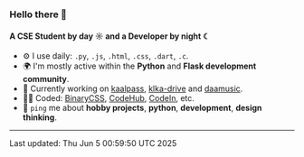 ### Hello there 👋

#### A CSE Student by day ☼ and a Developer by night ☾


- ⚙️ I use daily: `.py`, `.js`, `.html`, `.css`, `.dart`, `.c`.
- 🌍 I'm mostly active within the **Python** and **Flask development community**.
- 📌 Currently working on [kaalpass](https://github.com/kamalkoranga/kaalpass), [klka-drive](https://github.com/kamalkoranga/klka-drive) and [daamusic](https://github.com/kamalkoranga/daamusic).
- 🧑‍💻 Coded: [BinaryCSS](https://github.com/kamalkoranga/BinaryCSS), [CodeHub](https://github.com/kamalkoranga/codehub), [CodeIn](https://github.com/kamalkoranga/codein), etc.
- 💬 `ping` me about **hobby projects**, **python**, **development**, **design thinking**.

---
Last updated: Thu Jun  5 00:59:50 UTC 2025
